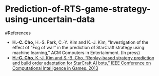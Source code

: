# Prediction-of-RTS-game-strategy-using-uncertain-data

#References
* **H.-C. Cho**, H.-S. Park, C.-Y. Kim and K.-J. Kim, “Investigation of the effect of “Fog of war” in the prediction of StarCraft strategy using machine learning,” ACM Computers in Entertainment. (In press)
* [**H.-C. Cho**, K.-J. Kim and S.-B. Cho, “Replay-based strategy prediction and build order adaptation for StarCraft AI bots,” IEEE Conference on Computational Intelligence in Games, 2013](http://cilab.sejong.ac.kr/home/lib/exe/fetch.php?media=public:paper:cig_2013.pdf)
